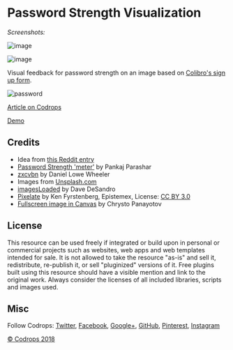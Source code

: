 # Password Strength Visualization

*Screenshots:*

![image](https://user-images.githubusercontent.com/72258375/147675069-67d69ad9-3f97-4025-8497-ae402da5eb2e.png)

![image](https://user-images.githubusercontent.com/72258375/147675097-d9cbe7d6-aa7d-4160-bbd0-62dcdbe8269c.png)


Visual feedback for password strength on an image based on [Colibro's sign up form](https://app.colibro.com/accounts-register/register).

![password](![image](https://user-images.githubusercontent.com/72258375/146394408-3b42a8b2-e24d-4447-9fad-719f3416798b.png))

[Article on Codrops](https://tympanus.net/codrops/?p=34613)

[Demo](http://tympanus.net/Development/PasswordStrengthVisualization/)

## Credits

- Idea from [this Reddit entry](https://www.reddit.com/r/web_design/comments/8bzbue/the_stronger_your_password_the_more_of_the/?st=jg1t6m9c&sh=e057ce1f)
- [Password Strength 'meter'](https://css-tricks.com/password-strength-meter/) by Pankaj Parashar
- [zxcvbn](https://github.com/dropbox/zxcvbn) by Daniel Lowe Wheeler
- Images from [Unsplash.com](https://unsplash.com/)
- [imagesLoaded](http://imagesloaded.desandro.com/) by Dave DeSandro
- [Pixelate](http://jsfiddle.net/u6apxgfk/390/) by Ken Fyrstenberg, Epistemex, License: [CC BY 3.0](https://creativecommons.org/licenses/by/3.0/)
- [Fullscreen image in Canvas](https://codepen.io/bassta/pen/OPVzyB) by Chrysto Panayotov


## License
This resource can be used freely if integrated or build upon in personal or commercial projects such as websites, web apps and web templates intended for sale. It is not allowed to take the resource "as-is" and sell it, redistribute, re-publish it, or sell "pluginized" versions of it. Free plugins built using this resource should have a visible mention and link to the original work. Always consider the licenses of all included libraries, scripts and images used.

## Misc

Follow Codrops: [Twitter](http://www.twitter.com/codrops), [Facebook](http://www.facebook.com/codrops), [Google+](https://plus.google.com/101095823814290637419), [GitHub](https://github.com/codrops), [Pinterest](http://www.pinterest.com/codrops/), [Instagram](https://www.instagram.com/codropsss/)


[© Codrops 2018](http://www.codrops.com)





